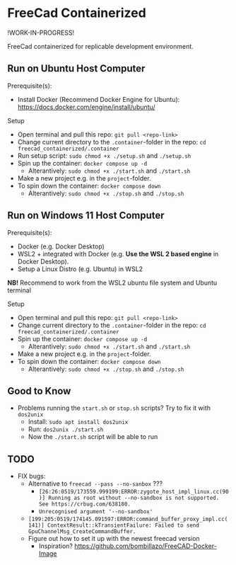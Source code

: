 # FreeCad Containerized

!WORK-IN-PROGRESS!

FreeCad containerized for replicable development environment.


## Run on Ubuntu Host Computer

Prerequisite(s):
- Install Docker (Recommend Docker Engine for Ubuntu): https://docs.docker.com/engine/install/ubuntu/

Setup
- Open terminal and pull this repo: `git pull <repo-link>`
- Change current directory to the `.container`-folder in the repo: `cd freecad_containerized/.container`
- Run setup script: `sudo chmod +x ./setup.sh` and `./setup.sh`
- Spin up the container: `docker compose up -d`
    - Alterantively: `sudo chmod +x ./start.sh` and `./start.sh`
- Make a new project e.g. in the `project`-folder.
- To spin down the container: `docker compose down`
    - Alterantively: `sudo chmod +x ./stop.sh` and `./stop.sh`


## Run on Windows 11 Host Computer

Prerequisite(s):
- Docker (e.g. Docker Desktop)
- WSL2 + integrated with Docker (e.g. **Use the WSL 2 based engine** in Docker Desktop).
- Setup a Linux Distro (e.g. Ubuntu) in WSL2

**NB!** Recommend to work from the WSL2 ubuntu file system and Ubuntu terminal

Setup
- Open terminal and pull this repo: `git pull <repo-link>`
- Change current directory to the `.container`-folder in the repo: `cd freecad_containerized/.container`
- Spin up the container: `docker compose up -d`
    - Alterantively: `sudo chmod +x ./start.sh` and `./start.sh`
- Make a new project e.g. in the `project`-folder.
- To spin down the container: `docker compose down`
    - Alterantively: `sudo chmod +x ./stop.sh` and `./stop.sh`


## Good to Know
- Problems running the `start.sh` or `stop.sh` scripts? Try to fix it with `dos2unix`
    - Install: `sudo apt install dos2unix`
    - Run: `dos2unix ./start.sh`
    - Now the `./start.sh` script will be able to run


## TODO

- FIX bugs:
    - Alternative to `freecad --pass --no-sanbox` ???
        - `[26:26:0519/173559.999199:ERROR:zygote_host_impl_linux.cc(90)] Running as root without --no-sandbox is not supported. See https://crbug.com/638180.`
        - `Unrecognised argument '--no-sandbox'`
    - `[199:205:0519/174145.091597:ERROR:command_buffer_proxy_impl.cc(141)] ContextResult::kTransientFailure: Failed to send GpuChannelMsg_CreateCommandBuffer.`
    - Figure out how to set it up with the newest freecad version
        - Inspiration? https://github.com/bombillazo/FreeCAD-Docker-Image
        

